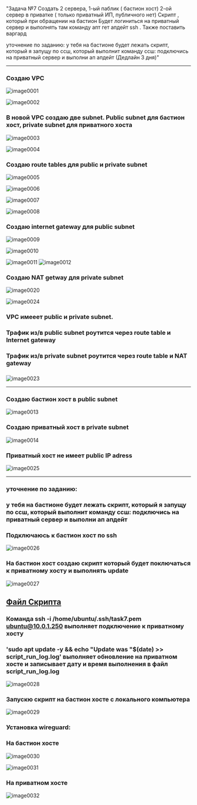 "Задача №7  Создать 2 сервера, 1-ый паблик ( бастион хост) 2-ой сервер в приватке ( только приватный ИП, публичного нет) Скрипт , который при обращении на бастион
 Будет логиниться на приватный сервер и выполнять там команду апт гет апдейт ssh  . Также поставить варгард
 
уточнение по заданию:
у тебя на бастионе будет лежать скрипт, который я запущу по ссш, который выполнит команду ссш: подключись на приватный сервер и выполни ап апдейт (Дедлайн 3 дня)"
***
### Создаю VPC
![image0001](image0001.png)


![image0002](image0002.png)

### В новой VPC создаю две subnet. Public subnet для бастион хост, private subnet для  приватного хоста


![image0003](image0003.png)

![image0004](image0004.png)

### Создаю route tables для public и private subnet

![image0005](image0005.png)

![image0006](image0006.png)

![image0007](image0007.png)


![image0008](image0008.png)
### Создаю internet gateway для public subnet

![image0009](image0009.png)


![image0010](image0010.png)

![image0011](image0011.png)
![image0012](image0012.png)

### Создаю NAT getway для private subnet

![image0020](image0020.png)

![image0024](image0024.png)

### VPC имееет public и private subnet. 
### Трафик из/в public subnet роутится через route table и Internet gateway
### Трафик из/в private subnet роутится через route table и NAT gateway
### 

![image0023](image0023.png)
***
### Создаю бастион хост в public subnet

![image0013](image0013.png)

### Создаю приватный хост в private subnet

![image0014](image0014.png)

### Приватный хост не имеет public IP adress

![image0025](image0025.png)
***
### уточнение по заданию:
### у тебя на бастионе будет лежать скрипт, который я запущу по ссш, который выполнит команду ссш: подключись на приватный сервер и выполни ап апдейт 

### Подключаюсь к бастион хост по ssh 
![image0026](image0026.png)

### На бастион хост создаю скрипт который будет поключаться к приватному хосту и выполнять update

![image0027](image0027.png)

## [Файл Скрипта](update_script.sh)
### Команда ssh -i /home/ubuntu/.ssh/task7.pem ubuntu@10.0.1.250 выполняет подключение к приватному хосту
### 'sudo apt update -y && echo "Update was "$(date) >> script_run_log.log' выполняет обновление на приватном хосте и записывает дату и время выполнения в файл script_run_log.log

![image0028](image0028.png)

### Запускю скрипт на бастион хосте с локального компьютера

![image0029](image0029.png)

### Установка wireguard:

### На бастион хосте

![image0030](image0030.png)

![image0031](image0031.png)

### На приватном хосте

![image0032](image0032.png)











